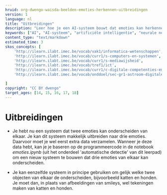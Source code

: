 ```yaml
---
hruid: org-dwengo-waisda-beelden-emoties-herkennen-uitbreidingen
version: 1
language: nl
title: "Uitbreidingen"
description: "Leer hoe je een AI-systeem bouwt dat emoties kan herkennen."
keywords: ["AI", "AI-systeem", "artificiële intelligentie", "neurale netwerken", "classificatie", "beelden", "emoties"]
content_type: "text/markdown"
estimated_time: 3
skos_concepts: [
    'http://ilearn.ilabt.imec.be/vocab/vak1/informatica-wetenschappen', 
    'http://ilearn.ilabt.imec.be/vocab/curr1/s-computers-en-systemen',
    'http://ilearn.ilabt.imec.be/vocab/curr1/s-mediawijsheid',
    'http://ilearn.ilabt.imec.be/vocab/tref1/ict',
    'http://ilearn.ilabt.imec.be/vocab/curr1/c-digitale-competenties-en-mediawijsheid',
    'http://ilearn.ilabt.imec.be/vocab/onddoel/sec-gr1-astroom-digitale-competenties-en-mediawijsheid-4.5',

]
copyright: "CC BY dwengo"
target_ages: [14, 15, 16, 17, 18]
---
```


# Uitbreidingen 

* Je hebt nu een systeem dat twee emoties kan onderscheiden van elkaar. Je kan dit systeem makkelijk uitbreiden naar drie emoties. Daarvoor moet je wel eerst extra data verzamelen. Wanneer je deze data hebt, kan je je baseren op de programmeercode in de notebook *emoties.ipynb* (uit het onderdeel 'automatische detectie' van dit leerpad) om een nieuw systeem te bouwen dat drie emoties van elkaar kan onderscheiden.

* Je kan eenzelfde systeem in principe gebruiken om gelijk welke twee objecten van elkaar de onderscheiden, bijvoorbeeld katten en honden. Je moet dan, in plaats van afbeeldingen van smileys, wel tekeningen maken van katten en honden. 
